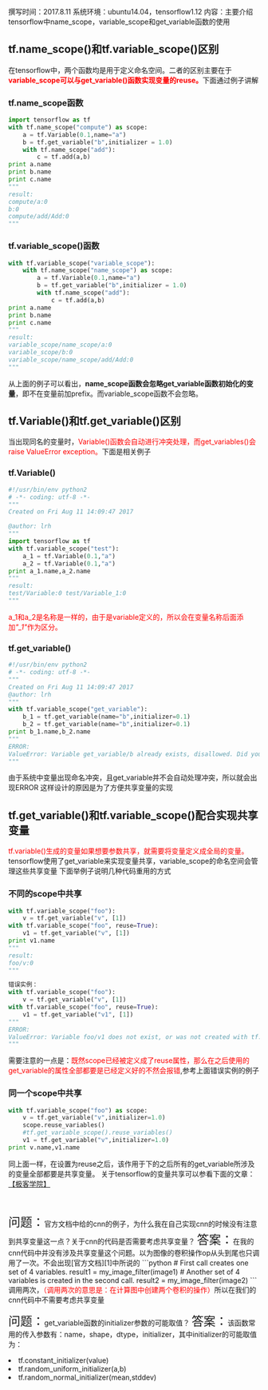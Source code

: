 撰写时间：2017.8.11
系统环境：ubuntu14.04，tensorflow1.12
内容：主要介绍tensorflow中name_scope，variable_scope和get_variable函数的使用

## tf.name_scope()和tf.variable_scope()区别
在tensorflow中，两个函数均是用于定义命名空间。二者的区别主要在于<font color = 'red'>**variable_scope可以与get_variable()函数实现变量的reuse。**</font>下面通过例子讲解
### tf.name_scope函数
```python
import tensorflow as tf
with tf.name_scope("compute") as scope:
    a = tf.Variable(0.1,name="a")
    b = tf.get_variable("b",initializer = 1.0)
    with tf.name_scope("add"):
        c = tf.add(a,b)
print a.name
print b.name
print c.name
"""
result:
compute/a:0
b:0
compute/add/Add:0
"""
```

### tf.variable_scope()函数
```python
with tf.variable_scope("variable_scope"):   
    with tf.name_scope("name_scope") as scope:
        a = tf.Variable(0.1,name="a")
        b = tf.get_variable("b",initializer = 1.0)
        with tf.name_scope("add"):
            c = tf.add(a,b)
print a.name
print b.name
print c.name
"""
result:
variable_scope/name_scope/a:0
variable_scope/b:0
variable_scope/name_scope/add/Add:0
"""
```

从上面的例子可以看出，**name_scope函数会忽略get_variable函数初始化的变量**，即不在变量前加prefix。而variable_scope函数不会忽略。

## tf.Variable()和tf.get_variable()区别
当出现同名的变量时，<font color='red'>Variable()函数会自动进行冲突处理，而get_variables()会raise ValueError exception。</font>下面是相关例子
### tf.Variable()
```python
#!/usr/bin/env python2
# -*- coding: utf-8 -*-
"""
Created on Fri Aug 11 14:09:47 2017

@author: lrh
"""
import tensorflow as tf
with tf.variable_scope("test"):
    a_1 = tf.Variable(0.1,"a")
    a_2 = tf.Variable(0.1,"a")
print a_1.name,a_2.name
"""
result:
test/Variable:0 test/Variable_1:0
"""
```
<font color="red">a_1和a_2是名称是一样的，由于是variable定义的，所以会在变量名称后面添加<i>"_1"</i>作为区分。</font>
### tf.get_variable()
```python
#!/usr/bin/env python2
# -*- coding: utf-8 -*-
"""
Created on Fri Aug 11 14:09:47 2017
@author: lrh
"""
with tf.variable_scope("get_variable"):
    b_1 = tf.get_variable(name="b",initializer=0.1)
    b_2 = tf.get_variable(name="b",initializer=0.1)
print b_1.name,b_2.name
"""
ERROR:
ValueError: Variable get_variable/b already exists, disallowed. Did you mean to set reuse=True in VarScope? Originally defined at:
"""
```
由于系统中变量出现命名冲突，且get_variable并不会自动处理冲突，所以就会出现ERROR
这样设计的原因是为了方便共享变量的实现

## tf.get_variable()和tf.variable_scope()配合实现共享变量
<font color="red">tf.variable()生成的变量如果想要参数共享，就需要将变量定义成全局的变量。</font>tensorflow使用了get_variable来实现变量共享，variable_scope的命名空间会管理这些共享变量
下面举例子说明几种代码重用的方式
### 不同的scope中共享
```python
with tf.variable_scope("foo"):
    v = tf.get_variable("v", [1])
with tf.variable_scope("foo", reuse=True):
    v1 = tf.get_variable("v", [1])
print v1.name
"""
result:
foo/v:0
"""

错误实例：
with tf.variable_scope("foo"):
    v = tf.get_variable("v", [1])
with tf.variable_scope("foo", reuse=True):
    v1 = tf.get_variable("v1", [1])
"""
ERROR:
ValueError: Variable foo/v1 does not exist, or was not created with tf.get_variable(). Did you mean to set reuse=None in VarScope?
"""
```
需要注意的一点是：<font color="red">既然scope已经被定义成了reuse属性，那么在之后使用的get_variable的属性全部都要是已经定义好的不然会报错</font>,参考上面错误实例的例子

### 同一个scope中共享
```python
with tf.variable_scope("foo") as scope:
    v = tf.get_variable("v",initializer=1.0)
    scope.reuse_variables()
    #tf.get_variable_scope().reuse_variables()
    v1 = tf.get_variable("v",initializer=1.0)
print v.name,v1.name
```
同上面一样，在设置为reuse之后，该作用于下的之后所有的get_variable所涉及的变量全部都要是共享变量。
关于tensorflow的变量共享可以参看下面的文章：[【极客学院】][0]

<br />
<br />
<font size=5>问题：</font>官方文档中给的cnn的例子，为什么我在自己实现cnn的时候没有注意到共享变量这一点？关于cnn的代码是否需要考虑共享变量？
<font size=5>答案：</font>在我的cnn代码中并没有涉及共享变量这个问题。以为图像的卷积操作op从头到尾也只调用了一次。不会出现[官方文档][1]中所说的
```python
# First call creates one set of 4 variables.
result1 = my_image_filter(image1)
# Another set of 4 variables is created in the second call.
result2 = my_image_filter(image2)
```
调用两次，<font color ="red">（调用两次的意思是：在计算图中创建两个卷积的操作）</font>所以在我们的cnn代码中不需要考虑共享变量

<font size=5>问题：</font>get_variable函数的initializer参数的可能取值？
<font size=5>答案：</font>该函数常用的传入参数有：name，shape，dtype，initializer，其中initializer的可能取值为：
<li>tf.constant_initializer(value)</li>
<li>tf.random_uniform_initializer(a,b)</li>
<li>tf.random_normal_initializer(mean,stddev)</li>


[0]:http://wiki.jikexueyuan.com/project/tensorflow-zh/how_tos/variable_scope.html
[1]:https://www.tensorflow.org/programmers_guide/variable_scope
